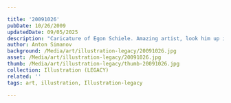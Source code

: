 ```yaml
---

title: '20091026'
pubDate: 10/26/2009
updatedDate: 09/05/2025
description: "Caricature of Egon Schiele. Amazing artist, look him up if you don't know him, his history (28 years only) matches his genius."
author: Anton Simanov
background: /Media/art/illustration-legacy/20091026.jpg
asset: /Media/art/illustration-legacy/20091026.jpg
thumb: /Media/art/illustration-legacy/thumb-20091026.jpg
collection: Illustration (LEGACY)
related: ''
tags: art, illustration, Illustration-legacy

---
```


